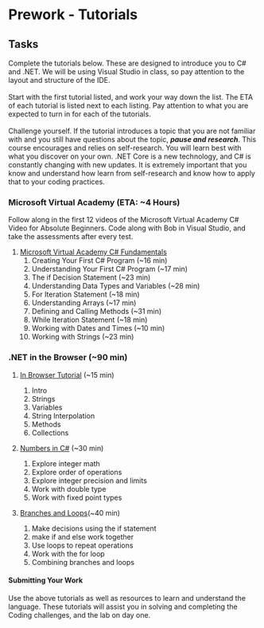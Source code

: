 # Prework - Tutorials

## Tasks
Complete the tutorials below. These are designed to introduce you to C# and .NET. We will be using Visual Studio in class, so pay attention to the layout and structure of the IDE. <br /> <br />
Start with the first tutorial listed, and work your way down the list. The ETA of each tutorial is listed next to each listing. 
Pay attention to what you are expected to turn in for each of the tutorials. 
<br /> <br />
Challenge yourself. If the tutorial introduces a topic that you are not familiar with and you still have questions about the topic, 
***pause and research***. This course encourages and relies on self-research. You will learn best with what you discover on your own. 
.NET Core is a new technology, and C# is constantly changing with new updates. It is extremely important that you know and understand how learn from self-research and know how to apply that to your coding practices. 

### Microsoft Virtual Academy (ETA: ~4 Hours)
Follow along in the first 12 videos of the Microsoft Virtual Academy C# Video for Absolute Beginners. 
Code along with Bob in Visual Studio, and take the assessments after every test.
1. [Microsoft Virtual Academy C# Fundamentals](https://mva.microsoft.com/en-us/training-courses/c-fundamentals-for-absolute-beginners-16169)
	1. Creating Your First C# Program (~16 min)
	1. Understanding Your First C# Program (~17 min)
	1. The if Decision Statement (~23 min)
	1. Understanding Data Types and Variables (~28 min)
	1. For Iteration Statement (~18 min)
	1. Understanding Arrays (~17 min)
	1. Defining and Calling Methods (~31 min)
	1. While Iteration Statement (~18 min)
    1. Working with Dates and Times (~10 min)
	1. Working with Strings (~23 min)


### .NET in the Browser (~90 min)

1. [In Browser Tutorial](https://www.microsoft.com/net/learn/in-browser-tutorial/1) (~15 min)
	1. Intro
	2. Strings
	3. Variables
	4. String Interpolation
	5. Methods
	6. Collections

2. [Numbers in C#](https://docs.microsoft.com/en-us/dotnet/csharp/quick-starts/numbers-in-csharp) (~30 min)
	1. Explore integer math
	2. Explore order of operations
	3. Explore integer precision and limits
	4. Work with double type
	5. Work with fixed point types

3. [Branches and Loops](https://docs.microsoft.com/en-us/dotnet/csharp/quick-starts/branches-and-loops)(~40 min)
	1. Make decisions using the if statement
	2. make if and else work together
	3. Use loops to repeat operations
	4. Work with the for loop
	5. Combining branches and loops
	

#### Submitting Your Work
Use the above tutorials as well as resources to learn and understand the language. These tutorials will assist you in
solving and completing the Coding challenges, and the lab on day one.
